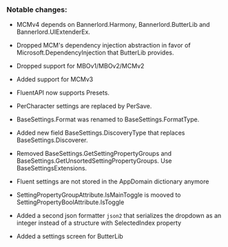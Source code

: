 ### Notable changes:
* MCMv4 depends on Bannerlord.Harmony, Bannerlord.ButterLib and Bannerlord.UIExtenderEx.
* Dropped MCM's dependency injection abstraction in favor of Microsoft.DependencyInjection that ButterLib provides.
* Dropped support for MBOv1/MBOv2/MCMv2
* Added support for MCMv3


* FluentAPI now supports Presets.
* PerCharacter settings are replaced by PerSave.
* BaseSettings.Format was renamed to BaseSettings.FormatType.
* Added new field BaseSettings.DiscoveryType that replaces BaseSettings.Discoverer.
* Removed BaseSettings.GetSettingPropertyGroups and BaseSettings.GetUnsortedSettingPropertyGroups. Use BaseSettingsExtensions.
* Fluent settings are not stored in the AppDomain dictionary anymore

* SettingPropertyGroupAttribute.IsMainToggle is mooved to SettingPropertyBoolAttribute.IsToggle

* Added a second json formatter `json2` that serializes the dropdown as an integer instead of a structure with SelectedIndex property

* Added a settings screen for ButterLib